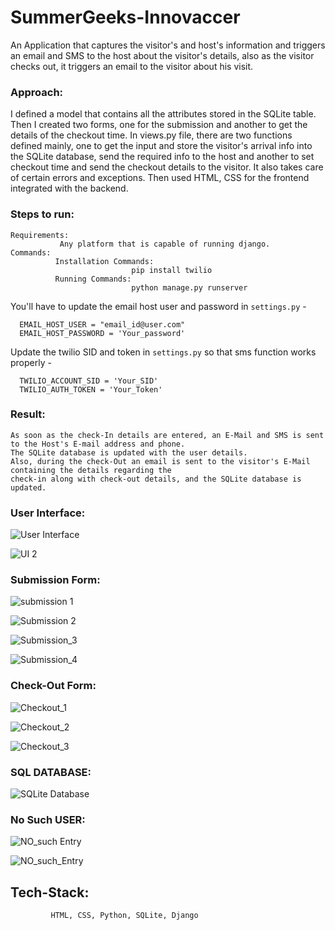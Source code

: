 # SummerGeeks-Innovaccer
An Application that captures the visitor's and host's information and triggers an email and SMS to the host about the visitor's details, also as the visitor checks out, it triggers an email to the visitor about his visit.
### Approach:
 I defined a model that contains all the attributes stored in the SQLite table. Then I created two forms, one for the submission and another to get the details of the checkout time. In views.py file, there are two functions defined mainly, one to get the input and store the visitor's arrival info into the SQLite database, send the required info to the host and another to set checkout time and send the checkout details to the visitor. It also takes care of certain errors and exceptions. Then used HTML, CSS for the frontend integrated with the backend.
   
### Steps to run:
    Requirements:
               Any platform that is capable of running django.
    Commands:
              Installation Commands:
                               pip install twilio
              Running Commands:
                               python manage.py runserver


You'll have to update the email host user and password in ``settings.py`` - 

      EMAIL_HOST_USER = "email_id@user.com"
      EMAIL_HOST_PASSWORD = 'Your_password'

Update the twilio SID and token in ``settings.py`` so that sms function works properly -

      TWILIO_ACCOUNT_SID = 'Your_SID'
      TWILIO_AUTH_TOKEN = 'Your_Token'
      
### Result:
    As soon as the check-In details are entered, an E-Mail and SMS is sent to the Host's E-mail address and phone.
    The SQLite database is updated with the user details.
    Also, during the check-Out an email is sent to the visitor's E-Mail containing the details regarding the 
    check-in along with check-out details, and the SQLite database is updated.
  

### User Interface:
![User Interface](https://github.com/Bansalritik/SummerGeeks-Innovaccer/blob/master/images/user%20interface.png)


![UI 2](https://github.com/Bansalritik/SummerGeeks-Innovaccer/blob/master/images/user-interface2.png)


### Submission Form:
![submission 1](https://github.com/Bansalritik/SummerGeeks-Innovaccer/blob/master/images/submission1.png)


![Submission 2](https://github.com/Bansalritik/SummerGeeks-Innovaccer/blob/master/images/submission2.png)


![Submission_3](https://github.com/Bansalritik/SummerGeeks-Innovaccer/blob/master/images/submission3.png)


![Submission_4](https://github.com/Bansalritik/SummerGeeks-Innovaccer/blob/master/images/submission4.jpeg)


### Check-Out Form:
![Checkout_1](https://github.com/Bansalritik/SummerGeeks-Innovaccer/blob/master/images/checkout1.png)


![Checkout_2](https://github.com/Bansalritik/SummerGeeks-Innovaccer/blob/master/images/checkout2.png)


![Checkout_3](https://github.com/Bansalritik/SummerGeeks-Innovaccer/blob/master/images/checkout3.png)


### SQL DATABASE:
![SQLite Database](https://github.com/Bansalritik/SummerGeeks-Innovaccer/blob/master/images/database.png)


### No Such USER:
![NO_such Entry](https://github.com/Bansalritik/SummerGeeks-Innovaccer/blob/master/images/error1.png)


![NO_such_Entry](https://github.com/Bansalritik/SummerGeeks-Innovaccer/blob/master/images/error2.png)



## Tech-Stack:
             HTML, CSS, Python, SQLite, Django


   
   
   
   
   
   
